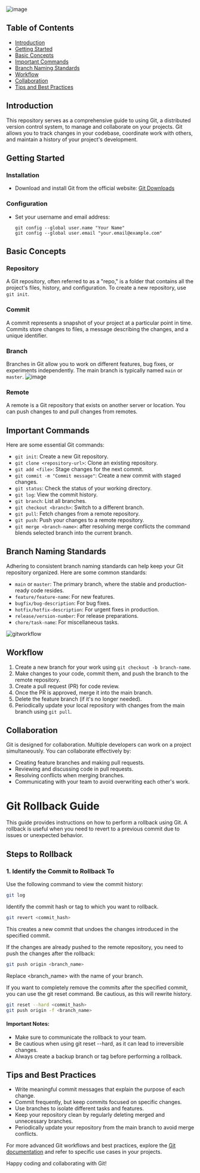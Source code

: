 

![image](https://github.com/decskill-boost/.github/assets/78824435/734ec73d-a685-4264-bbd3-ede08a1e042e)

## Table of Contents
- [Introduction](#introduction)
- [Getting Started](#getting-started)
- [Basic Concepts](#basic-concepts)
- [Important Commands](#important-commands)
- [Branch Naming Standards](#branch-naming-standards)
- [Workflow](#workflow)
- [Collaboration](#collaboration)
- [Tips and Best Practices](#tips-and-best-practices)

## Introduction

This repository serves as a comprehensive guide to using Git, a distributed version control system, to manage and collaborate on your projects. Git allows you to track changes in your codebase, coordinate work with others, and maintain a history of your project's development.

## Getting Started

### Installation

- Download and install Git from the official website: [Git Downloads](https://git-scm.com/downloads)

### Configuration

- Set your username and email address:
  ```
  git config --global user.name "Your Name"
  git config --global user.email "your.email@example.com"
  ```

## Basic Concepts

### Repository

A Git repository, often referred to as a "repo," is a folder that contains all the project's files, history, and configuration. To create a new repository, use `git init`.

### Commit

A commit represents a snapshot of your project at a particular point in time. Commits store changes to files, a message describing the changes, and a unique identifier.

### Branch

Branches in Git allow you to work on different features, bug fixes, or experiments independently. The main branch is typically named `main` or `master`.
![image](https://github.com/decskill-boost/.github/assets/78824435/930e288c-6f73-4677-9c7a-8d228af5f88a)


### Remote

A remote is a Git repository that exists on another server or location. You can push changes to and pull changes from remotes.

## Important Commands

Here are some essential Git commands:

- `git init`: Create a new Git repository.
- `git clone <repository-url>`: Clone an existing repository.
- `git add <file>`: Stage changes for the next commit.
- `git commit -m "Commit message"`: Create a new commit with staged changes.
- `git status`: Check the status of your working directory.
- `git log`: View the commit history.
- `git branch`: List all branches.
- `git checkout <branch>`: Switch to a different branch.
- `git pull`: Fetch changes from a remote repository.
- `git push`: Push your changes to a remote repository.
- `git merge <branch-name>`: after resolving merge conflicts the command blends selected branch into the current branch.

## Branch Naming Standards

Adhering to consistent branch naming standards can help keep your Git repository organized. Here are some common standards:

- `main` or `master`: The primary branch, where the stable and production-ready code resides.
- `feature/feature-name`: For new features.
- `bugfix/bug-description`: For bug fixes.
- `hotfix/hotfix-description`: For urgent fixes in production.
- `release/version-number`: For release preparations.
- `chore/task-name`: For miscellaneous tasks.

![gitworkflow](https://github.com/decskill-boost/.github/assets/78824435/646c8a6a-05a2-4302-868f-c43df02585a4)

## Workflow

1. Create a new branch for your work using `git checkout -b branch-name`.
2. Make changes to your code, commit them, and push the branch to the remote repository.
3. Create a pull request (PR) for code review.
4. Once the PR is approved, merge it into the main branch.
5. Delete the feature branch (if it's no longer needed).
6. Periodically update your local repository with changes from the main branch using `git pull`.




## Collaboration

Git is designed for collaboration. Multiple developers can work on a project simultaneously. You can collaborate effectively by:

- Creating feature branches and making pull requests.
- Reviewing and discussing code in pull requests.
- Resolving conflicts when merging branches.
- Communicating with your team to avoid overwriting each other's work.

# Git Rollback Guide

This guide provides instructions on how to perform a rollback using Git. A rollback is useful when you need to revert to a previous commit due to issues or unexpected behavior.

## Steps to Rollback

### 1. Identify the Commit to Rollback To

Use the following command to view the commit history:

```bash
git log
```
Identify the commit hash or tag to which you want to rollback.

```bash
git revert <commit_hash>
```
This creates a new commit that undoes the changes introduced in the specified commit.

If the changes are already pushed to the remote repository, you need to push the changes after the rollback:

```bash
git push origin <branch_name>
```

Replace <branch_name> with the name of your branch.

If you want to completely remove the commits after the specified commit, you can use the git reset command. Be cautious, as this will rewrite history.

```bash
git reset --hard <commit_hash>
git push origin -f <branch_name>
```

#### Important Notes:
- Make sure to communicate the rollback to your team.
- Be cautious when using git reset --hard, as it can lead to irreversible changes.
- Always create a backup branch or tag before performing a rollback.

## Tips and Best Practices

- Write meaningful commit messages that explain the purpose of each change.
- Commit frequently, but keep commits focused on specific changes.
- Use branches to isolate different tasks and features.
- Keep your repository clean by regularly deleting merged and unnecessary branches.
- Periodically update your repository from the main branch to avoid merge conflicts.

For more advanced Git workflows and best practices, explore the [Git documentation](https://git-scm.com/doc) and refer to specific use cases in your projects.

Happy coding and collaborating with Git!